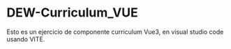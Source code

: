 # DEW-Curriculum_VUE

Esto es un ejercicio de componente curriculum Vue3, en visual studio code usando VITE.
